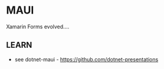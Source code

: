 # MAUI

Xamarin Forms evolved....

## LEARN

* see dotnet-maui - https://github.com/dotnet-presentations